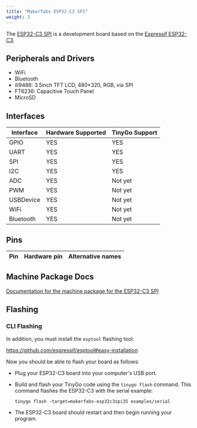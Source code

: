 ```yaml
---
title: "Makerfabs ESP32-C3 SPI"
weight: 3
---
```


The [ESP32-C3 SPI](https://wiki.makerfabs.com/ESP32_C3_SPI_3.5_TFT_with_Touch.html) is a development board based on the [Espressif ESP32-C3](https://www.espressif.com/en/products/socs/esp32-c3).

## Peripherals and Drivers

- WiFi
- Bluetooth
- ili9488: 3.5inch TFT LCD, 480*320, RGB, via SPI
- FT6236: Capacitive Touch Panel
- MicroSD

## Interfaces

| Interface | Hardware Supported | TinyGo Support |
| --------- | ------------- | ----- |
| GPIO      | YES | YES |
| UART      | YES | YES |
| SPI       | YES | YES |
| I2C       | YES | YES |
| ADC       | YES | Not yet |
| PWM       | YES | Not yet |
| USBDevice | YES | Not yet |
| WiFi      | YES | Not yet |
| Bluetooth | YES | Not yet |

## Pins

| Pin               | Hardware pin | Alternative names |
| ----------------- | ------------ | ----------------- |

## Machine Package Docs

[Documentation for the machine package for the ESP32-C3 SPI](../machine/makerfabs-esp32c3spi35)

## Flashing

### CLI Flashing

In addition, you must install the `esptool` flashing tool:

https://github.com/espressif/esptool#easy-installation

Now you should be able to flash your board as follows:

- Plug your ESP32-C3 board into your computer's USB port.
- Build and flash your TinyGo code using the `tinygo flash` command. This command flashes the ESP32-C3 with the serial example:

    ```shell
    tinygo flash -target=makerfabs-esp32c3spi35 examples/serial
    ```

- The ESP32-C3 board should restart and then begin running your program.
